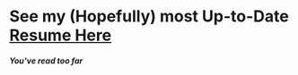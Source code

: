 # See my (Hopefully) most Up-to-Date [Resume Here](./CarsonBarnstable_Resume_20240716.pdf)
##### You've read too far

